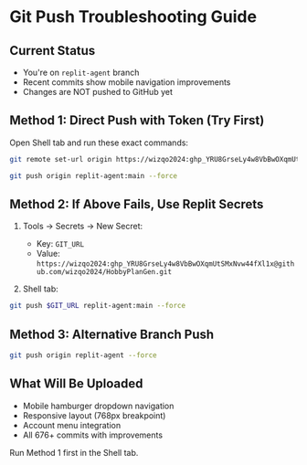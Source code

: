 # Git Push Troubleshooting Guide

## Current Status
- You're on `replit-agent` branch 
- Recent commits show mobile navigation improvements
- Changes are NOT pushed to GitHub yet

## Method 1: Direct Push with Token (Try First)
Open Shell tab and run these exact commands:

```bash
git remote set-url origin https://wizqo2024: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@github.com/wizqo2024/HobbyPlanGen.git
```

```bash
git push origin replit-agent:main --force
```

## Method 2: If Above Fails, Use Replit Secrets
1. Tools → Secrets → New Secret:
   - Key: `GIT_URL`  
   - Value: `https://wizqo2024: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@github.com/wizqo2024/HobbyPlanGen.git`

2. Shell tab:
```bash
git push $GIT_URL replit-agent:main --force
```

## Method 3: Alternative Branch Push
```bash
git push origin replit-agent --force
```

## What Will Be Uploaded
- Mobile hamburger dropdown navigation
- Responsive layout (768px breakpoint)
- Account menu integration
- All 676+ commits with improvements

Run Method 1 first in the Shell tab.